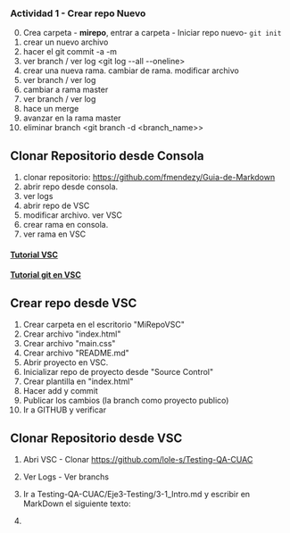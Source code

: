 ### Actividad 1 - Crear repo Nuevo
0. Crea carpeta - **mirepo**, entrar a carpeta - Iniciar repo nuevo- `git init`
1. crear un nuevo archivo
2. hacer el git commit -a -m
3. ver branch <git branch> / ver log <git log --all --oneline>
4. crear una nueva rama. cambiar de rama. modificar archivo 
5. ver branch / ver log
6. cambiar a rama master
7. ver branch / ver log
8. hace un merge
9. avanzar en la rama master
10. eliminar branch <git branch -d <branch_name>>

## Clonar Repositorio desde Consola
1. clonar repositorio: https://github.com/fmendezy/Guia-de-Markdown
2. abrir repo desde consola.
3. ver logs
4. abrir repo de VSC
5. modificar archivo. ver VSC
6. crear rama en consola. 
7. ver rama en VSC

#### [Tutorial VSC](https://www.youtube.com/watch?v=CxF3ykWP1H4)

#### [Tutorial git en VSC](https://www.youtube.com/watch?v=qdec2M4NwT0)


## Crear repo desde VSC
1. Crear carpeta en el escritorio "MiRepoVSC"
2. Crear archivo "index.html"
3. Crear archivo "main.css"
4. Crear archivo "README.md"
5. Abrir proyecto en VSC. 
6. Inicializar repo de proyecto desde "Source Control"
7. Crear plantilla en "index.html"
8. Hacer add y commit
9. Publicar los cambios (la branch como proyecto publico)
10. Ir a GITHUB y verificar 



## Clonar Repositorio desde VSC

1. Abri VSC - Clonar https://github.com/lole-s/Testing-QA-CUAC
2. Ver Logs - Ver branchs
3. Ir  a Testing-QA-CUAC/Eje3-Testing/3-1_Intro.md y escribir en MarkDown el siguiente texto: 


4. 
